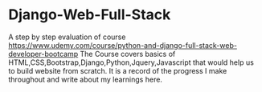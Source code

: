 # Django-Web-Full-Stack

A step by step evaluation of course https://www.udemy.com/course/python-and-django-full-stack-web-developer-bootcamp 
The Course covers basics of HTML,CSS,Bootstrap,Django,Python,Jquery,Javascript that would help us to build website from scratch. 
It is a record of the progress I make throughout and write about my learnings here.

